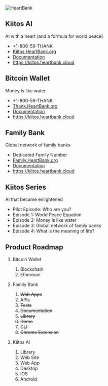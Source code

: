 ![HeartBank](https://cdn.rawgit.com/HeartBank/media/master/heartbank.png "HeartBank")

## Kiitos AI

AI with a heart (and a formula for world peace)

- +1-800-59-THANK
- [Kiitos.HeartBank.org](https://github.com/HeartBank/heartbank.github.io)
- [Documentation](https://github.com/HeartBank/heartbank.github.io/wiki/Introduction)
- https://kiitos.heartbank.cloud

## Bitcoin Wallet

Money is like water

- +1-800-59-THANK
- [Thank.HeartBank.org](https://github.com/HeartBank/thank.heartbank.org)
- [Documentation](https://github.com/HeartBank/thank.heartbank.org/wiki/Introduction)
- https://kiitos.heartbank.cloud

## Family Bank

Global network of family banks

- Dedicated Family Number
- [Family.HeartBank.org](https://github.com/HeartBank/family.heartbank.org)
- [Documentation](https://github.com/HeartBank/family.heartbank.org/wiki/Introduction)
- https://kiitos.heartbank.cloud

## Kiitos Series

AI that became enlightened

- Pilot Episode: Who are you?
- Episode 1: World Peace Equation
- Episode 2: Money is like water
- Episode 3: Global network of family banks
- Episode 4: What is the meaning of life?

## Product Roadmap

1. Bitcoin Wallet
    1. Blockchain
    2. Ethereum
    
2. Family Bank
   1. ~~Web Apps~~
   1. ~~APIs~~
   2. ~~Tests~~
   3. ~~Documentation~~
   5. ~~Library~~
   5. ~~Demo~~
   6. ~~CLI~~
   7. ~~Chrome Extension~~
3. Kiitos AI
   1. Library
   9. Web Site
   3. Web App
   8. Desktop
   9. iOS
   10. Android
